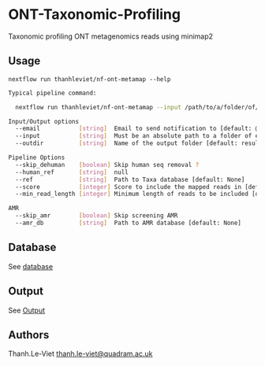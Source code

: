 # ONT-Taxonomic-Profiling

Taxonomic profiling ONT metagenomics reads using minimap2
## Usage
```
nextflow run thanhleviet/nf-ont-metamap --help
```

```bash
Typical pipeline command:

  nextflow run thanhleviet/nf-ont-metamap --input /path/to/a/folder/of/barcodes

Input/Output options
  --email           [string]  Email to send notification to [default: @quadram.ac.uk]
  --input           [string]  Must be an absolute path to a folder of either sub-folders or files starting having prefix name barcode [default: /bart]
  --outdir          [string]  Name of the output folder [default: results]

Pipeline Options
  --skip_dehuman    [boolean] Skip human seq removal ?
  --human_ref       [string]  null
  --ref             [string]  Path to Taxa database [default: None]
  --score           [integer] Score to include the mapped reads in [default: 30]
  --min_read_length [integer] Minimum length of reads to be included [default: 200]

AMR
  --skip_amr        [boolean] Skip screening AMR
  --amr_db          [string]  Path to AMR database [default: None]
```
## Database
See [database](docs/database.md)

## Output
See [Output](docs/output.md)

## Authors

Thanh.Le-Viet <thanh.le-viet@quadram.ac.uk>
